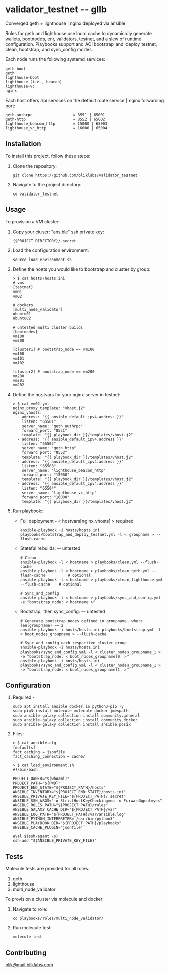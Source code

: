 # validator_testnet -- gllb

Converged geth + lighthouse | nginx deployed via ansible

Roles for geth and lighthouse use local cache to dynamically generate wallets, bootnodes,
enr, validators, testnet, and a slew of runtime configuration. Playbooks support and AOI
bootstrap_and_deploy_testnet, clean, bootstrap, and sync_config modes. 

Each node runs the following systemd services:
  ```
  geth-boot
  geth
  lighthouse-boot
  lighthouse (i.e., beacon)
  lighthouse-vc
  nginx
  ```

Each host offers api services on the default route service | nginx forwarding port:
  ```
  geth-authrpc                  = 8551 | 65001
  geth-http                     = 8552 | 65002
  lighthouse_beacon_http        = 15000 | 65003
  lighthouse_vc_http            = 16000 | 65004
  ```

## Installation

To install this project, follow these steps:

1. Clone the repository:
    ```
    git clone https://github.com/bliklabs/validator_testnet
    ```

2. Navigate to the project directory:
    ```
    cd validator_testnet
    ```

## Usage

To provision a VM cluster:

1. Copy your ciuser: "ansible" ssh private key:
   ```   
   {$PROJECT_DIRECTORY}/.secret
   ```

2. Load the configuration environment:
   ```
   source load_environment.sh
   ```

3. Define the hosts you would like to bootstrap and cluster by group:
   ```
   > $ cat hosts/hosts.ini
   # vms
   [testnet]
   vm01
   vm02

   # dockers
   [multi_node_validator]
   ubuntu01
   ubuntu02

   # untested multi cluster builds
   [bootnodes]
   vm100
   vm200

   [cluster1] # bootstrap_node == vm100
   vm100
   vm101
   vm102

   [cluster2] # bootstrap_node == vm200
   vm200
   vm201
   vm202
   ```

4. Define the hostvars for your nginx server in testnet:
   ```
   > $ cat vm02.yml 
   nginx_proxy_template: "vhost.j2"
   nginx_vhosts:
     - address: "{{ ansible_default_ipv4.address }}"
       listen: "65501"
       server_name: "geth_authrpc"
       forward_port: "8551"
       template: "{{ playbook_dir }}/templates/vhost.j2"
     - address: "{{ ansible_default_ipv4.address }}"
       listen: "65502"
       server_name: "geth_http"
       forward_port: "8552"
       template: "{{ playbook_dir }}/templates/vhost.j2"
     - address: "{{ ansible_default_ipv4.address }}"
       listen: "65503"
       server_name: "lighthouse_beacon_http"
       forward_port: "15000"
       template: "{{ playbook_dir }}/templates/vhost.j2"
     - address: "{{ ansible_default_ipv4.address }}"
       listen: "65504"
       server_name: "lighthouse_vc_http"
       forward_port: "16000"
       template: "{{ playbook_dir }}/templates/vhost.j2"
    ```

5. Run playbook:
   - Full deployment - < hostvars[nginx_vhosts] > required
     ```
     ansible-playbook -i hosts/hosts.ini playbooks/bootstrap_and_deploy_testnet.yml -l < groupname > --flush-cache
     ```
   - Stateful rebuilds: -- untested
     ```
     # Clean -
     ansible-playbook -l < hostname > playbooks/clean.yml --flush-cache
     ansible-playbook -l < hostname > playbooks/clean_geth.yml --flush-cache          # optional
     ansible-playbook -l < hostname > playbooks/clean_lighthouse.yml --flush-cache    # optional

     # Sync_and_config
     ansible-playbook -l < hostname > playbooks/sync_and_config.yml -e "bootstrap_node: < hostname >"
     ```
   - Bootstrap, then sync_config: -- untested
     ```
     # Generate bootstrap nodes defined in groupname, where len(groupname) == 2
     ansible-playbook -i hosts/hosts.ini playbooks/bootstrap.yml -l < boot_nodes_groupname > --flush-cache

     # Sync and config each respective cluster group
     ansible-playbook -i hosts/hosts.ini playbooks/sync_and_config.yml -l < cluster_nodes_groupname_1 >  -e "bootstrap_node: < boot_nodes_groupname[0] >"
     ansible-playbook -i hosts/hosts.ini playbooks/sync_and_config.yml -l < cluster_nodes_groupname_1 >  -e "bootstrap_node: < boot_nodes_groupname[1] >"
     ```

## Configuration

1. Required - 
   ```
   sudo apt install ansible docker.io python3-pip -y
   sudo pip3 install molecule molecule-docker jmespath
   sudo ansible-galaxy collection install community.general
   sudo ansible-galaxy collection install community.docker
   sudo ansible-galaxy collection install ansible.posix
   ```

2. Files:
   ```
   > $ cat ansible.cfg
   [defaults]
   fact_caching = jsonfile
   fact_caching_connection = cache/
                                                                                          
   > $ cat load_environment.sh
   #!/bin/bash

   PROJECT_OWNER="$(whoami)"
   PROJECT_PATH="${PWD}"
   PROJECT_END_STATE="${PROJECT_PATH}/hosts"
   ANSIBLE_INVENTORY="${PROJECT_END_STATE}/hosts.ini"
   ANSIBLE_PRIVATE_KEY_FILE="${PROJECT_PATH}/.secret"
   ANSIBLE_SSH_ARGS="-o StrictHostKeyChecking=no -o ForwardAgent=yes"
   ANSIBLE_ROLES_PATH="${PROJECT_PATH}/roles"
   ANSIBLE_GALAXY_CACHE_DIR="${PROJECT_PATH}/var"
   ANSIBLE_LOG_PATH="${PROJECT_PATH}/var/ansible.log"
   ANSIBLE_PYTHON_INTERPRETER='/usr/bin/python3'
   ANSIBLE_PLAYBOOK_DIR="${PROJECT_PATH}/playbooks"
   ANSIBLE_CACHE_PLUGIN="jsonfile"

   eval $(ssh-agent -s)
   ssh-add "${ANSIBLE_PRIVATE_KEY_FILE}"
   ```


## Tests

Molecule tests are provided for all roles.

1. geth
2. lighthouse
3. multi_node_validator 

To provision a cluster via molecule and docker:

1. Navigate to role:
   ```
   cd playbooks/roles/multi_node_validator/
   ```

2. Run molecule test:
   ```
   molecule test
   ```

## Contributing

blik@mail.bliklabs.com
